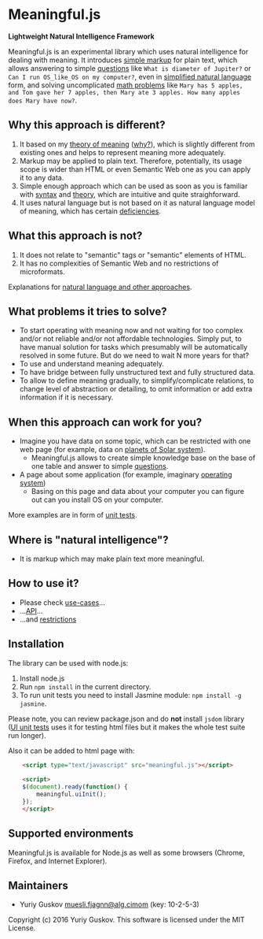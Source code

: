 Meaningful.js
=============

**Lightweight Natural Intelligence Framework**

Meaningful.js is an experimental library which uses natural intelligence for dealing with meaning.
It introduces [simple markup](doc/syntax.md) for plain text, which allows answering to simple [questions](doc/questions.md) like `What is diameter of Jupiter?` or `Can I run OS_like_OS on my computer?`,  even in [simplified natural language](nl-questions.md) form, and solving uncomplicated [math problems](doc/execution.md) like `Mary has 5 apples, and Tom gave her 7 apples, then Mary ate 3 apples. How many apples does Mary have now?`.

Why this approach is different?
-------------------------------

1. It based on my [theory of meaning](doc/meaning.md) ([why?](doc/why.md)), which is slightly different from existing ones and helps to represent meaning more adequately.
2. Markup may be applied to plain text. Therefore, potentially, its usage scope is wider than HTML or even Semantic Web one as you can apply it to any data.
3. Simple enough approach which can be used as soon as you is familiar with [syntax](doc/syntax.md) and [theory](doc/meaning.md), which are intuitive and quite straighforward.
4. It uses natural language but is not based on it as natural language model of meaning, which has certain [deficiencies](doc/meaning.md#language).

What this approach is not?
--------------------------

1. It does not relate to "semantic" tags or "semantic" elements of HTML.
2. It has no complexities of Semantic Web and no restrictions of microformats.

Explanations for [natural language and other approaches](doc/others.md).

What problems it tries to solve?
--------------------------------

* To start operating with meaning now and not waiting for too complex and/or not reliable and/or not affordable technologies. Simply put, to have manual solution for tasks which presumably will be automatically resolved in some future. But do we need to wait N more years for that?
* To use and understand meaning adequately.
* To have bridge between fully unstructured text and fully structured data.
* To allow to define meaning gradually, to simplify/complicate relations, to change level of abstraction or detailing, to omit information or add extra information if it is necessary.

When this approach can work for you?
------------------------------------

* Imagine you have data on some topic, which can be restricted with one web page (for example, data on [planets of Solar system](planets.html)).
   * Meaningful.js allows to create simple knowledge base on the base of one table and answer to simple [questions](doc/questions.md).
* A page about some application (for example, imaginary [operating system](operating-system.html))
   * Basing on this page and data about your computer you can figure out can you install OS on your computer.

More examples are in form of [unit tests](spec).
   
Where is "natural intelligence"?
--------------------------------

* It is markup which may make plain text more meaningful.

How to use it?
--------------

* Please check [use-cases](doc/use-cases.md)...
* ...[API](doc/api.md)...
* ...and [restrictions](doc/restrictions.md)

## Installation

The library can be used with node.js:

1. Install node.js
2. Run `npm install` in the current directory.
3. To run unit tests you need to install Jasmine module: `npm install -g jasmine`.

Please note, you can review package.json and do **not** install `jsdom` library ([UI unit tests](spec/meaning-ui-spec.js) uses it for testing html files but it makes the whole test suite run longer).

Also it can be added to html page with:

```html
	<script type="text/javascript" src="meaningful.js"></script>
	
	<script>
	$(document).ready(function() {
		meaningful.uiInit();
	});
	</script>
```

## Supported environments

Meaningful.js is available for Node.js as well as some browsers (Chrome, Firefox, and Internet Explorer).

## Maintainers

* Yuriy Guskov <muesli.fjagnn@alg.cimom> (key: 10-2-5-3)

Copyright (c) 2016 Yuriy Guskov. This software is licensed under the MIT License.
